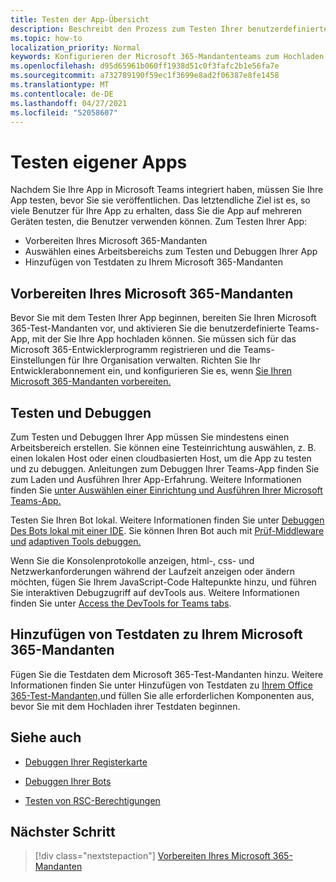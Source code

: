 ```yaml
---
title: Testen der App-Übersicht
description: Beschreibt den Prozess zum Testen Ihrer benutzerdefinierten Teams-App in Microsoft 365
ms.topic: how-to
localization_priority: Normal
keywords: Konfigurieren der Microsoft 365-Mandantenteams zum Hochladen der Test-App
ms.openlocfilehash: d95d65961b060ff1938d51c0f3fafc2b1e56fa7e
ms.sourcegitcommit: a732789190f59ec1f3699e8ad2f06387e8fe1458
ms.translationtype: MT
ms.contentlocale: de-DE
ms.lasthandoff: 04/27/2021
ms.locfileid: "52058607"
---
```

# <a name="test-your-app"></a>Testen eigener Apps

Nachdem Sie Ihre App in Microsoft Teams integriert haben, müssen Sie Ihre App testen, bevor Sie sie veröffentlichen. Das letztendliche Ziel ist es, so viele Benutzer für Ihre App zu erhalten, dass Sie die App auf mehreren Geräten testen, die Benutzer verwenden können. Zum Testen Ihrer App:

* Vorbereiten Ihres Microsoft 365-Mandanten
* Auswählen eines Arbeitsbereichs zum Testen und Debuggen Ihrer App
* Hinzufügen von Testdaten zu Ihrem Microsoft 365-Mandanten

## <a name="prepare-your-microsoft-365-tenant"></a>Vorbereiten Ihres Microsoft 365-Mandanten

Bevor Sie mit dem Testen Ihrer App beginnen, bereiten Sie Ihren Microsoft 365-Test-Mandanten vor, und aktivieren Sie die benutzerdefinierte Teams-App, mit der Sie Ihre App hochladen können. Sie müssen sich für das Microsoft 365-Entwicklerprogramm registrieren und die Teams-Einstellungen für Ihre Organisation verwalten. Richten Sie Ihr Entwicklerabonnement ein, und konfigurieren Sie es, wenn [Sie Ihren Microsoft 365-Mandanten vorbereiten.](~/concepts/build-and-test/prepare-your-o365-tenant.md)

## <a name="test-and-debug"></a>Testen und Debuggen

Zum Testen und Debuggen Ihrer App müssen Sie mindestens einen Arbeitsbereich erstellen. Sie können eine Testeinrichtung auswählen, z. B. einen lokalen Host oder einen cloudbasierten Host, um die App zu testen und zu debuggen. Anleitungen zum Debuggen Ihrer Teams-App finden Sie zum Laden und Ausführen Ihrer App-Erfahrung. Weitere Informationen finden Sie [unter Auswählen einer Einrichtung und Ausführen Ihrer Microsoft Teams-App.](~/concepts/build-and-test/debug.md)

Testen Sie Ihren Bot lokal. Weitere Informationen finden Sie unter [Debuggen Des Bots lokal mit einer IDE](~/bots/how-to/debug/locally-with-an-ide.md). Sie können Ihren Bot auch mit [Prüf-Middleware und](/azure/bot-service/bot-service-debug-inspection-middleware?view=azure-bot-service-4.0&tabs=csharp&preserve-view=true) [adaptiven Tools debuggen.](/azure/bot-service/bot-service-debug-adaptive-tools?view=azure-bot-service-4.0&preserve-view=true) 

Wenn Sie die Konsolenprotokolle anzeigen, html-, css- und Netzwerkanforderungen während der Laufzeit anzeigen oder ändern möchten, fügen Sie Ihrem JavaScript-Code Haltepunkte hinzu, und führen Sie interaktiven Debugzugriff auf devTools aus. Weitere Informationen finden Sie unter [Access the DevTools for Teams tabs](~/tabs/how-to/developer-tools.md). 

## <a name="add-test-data-to-your-microsoft-365-tenant"></a>Hinzufügen von Testdaten zu Ihrem Microsoft 365-Mandanten

Fügen Sie die Testdaten dem Microsoft 365-Test-Mandanten hinzu. Weitere Informationen finden Sie unter Hinzufügen von Testdaten zu [Ihrem Office 365-Test-Mandanten,](~/concepts/build-and-test/test-data.md)und füllen Sie alle erforderlichen Komponenten aus, bevor Sie mit dem Hochladen ihrer Testdaten beginnen.

## <a name="see-also"></a>Siehe auch

- [Debuggen Ihrer Registerkarte](~/tabs/how-to/developer-tools.md)
 
- [Debuggen Ihrer Bots](~/bots/how-to/debug/locally-with-an-ide.md)

- [Testen von RSC-Berechtigungen](~/graph-api/rsc/test-resource-specific-consent.md)

## <a name="next-step"></a>Nächster Schritt

> [!div class="nextstepaction"]
> [Vorbereiten Ihres Microsoft 365-Mandanten](~/concepts/build-and-test/prepare-your-o365-tenant.md)

